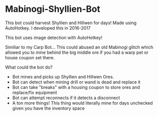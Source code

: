 # Mabinogi-Shyllien-Bot
This bot could harvest Shyllien and Hillwen for days! Made using AutoHotkey. I developed this in 2016-2017

This bot uses image detection with AutoHotkey!

Similiar to my Carp Bot...
This could abused an old Mabinogi glitch which allowed you to mine behind the big middle ore if you had a warp pet or house coupon set there.

What could the bot do?
* Bot mines and picks up Shyllien and Hillwen Ores.
* Bot can detect when mining drill or wand is dead and replace it
* Bot can take "breaks" with a housing coupon to store ores and replace/fix equipment
* Bot can attempt reconnects if it detects a disconnect
* A ton more things! This thing would literally mine for days unchecked given you have the inventory space
